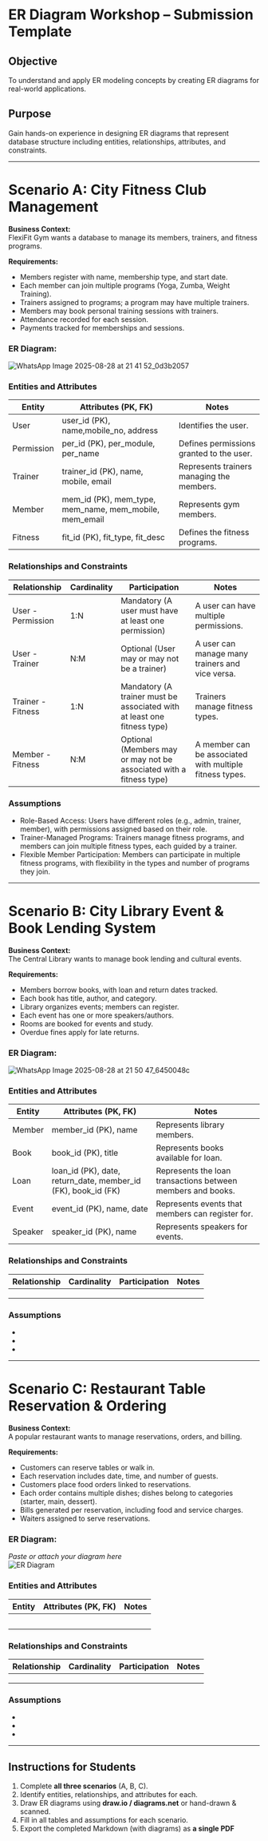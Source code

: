 # ER Diagram Workshop – Submission Template

## Objective
To understand and apply ER modeling concepts by creating ER diagrams for real-world applications.

## Purpose
Gain hands-on experience in designing ER diagrams that represent database structure including entities, relationships, attributes, and constraints.

---

# Scenario A: City Fitness Club Management

**Business Context:**  
FlexiFit Gym wants a database to manage its members, trainers, and fitness programs.

**Requirements:**  
- Members register with name, membership type, and start date.  
- Each member can join multiple programs (Yoga, Zumba, Weight Training).  
- Trainers assigned to programs; a program may have multiple trainers.  
- Members may book personal training sessions with trainers.  
- Attendance recorded for each session.  
- Payments tracked for memberships and sessions.

### ER Diagram:
![WhatsApp Image 2025-08-28 at 21 41 52_0d3b2057](https://github.com/user-attachments/assets/067a8872-0a16-4d0f-80c3-cde5fbe2cb97)


### Entities and Attributes

| Entity | Attributes (PK, FK)                | Notes   |
|--------|--------------------                |----------|
| User   |user_id (PK), name,mobile_no, address |Identifies the user.|  
| Permission| per_id (PK), per_module, per_name|Defines permissions granted to the user.|       
|Trainer| trainer_id (PK), name, mobile, email|Represents trainers managing the members.|      
| Member|mem_id (PK), mem_type, mem_name, mem_mobile, mem_email| Represents gym members.|       
| Fitness|fit_id (PK), fit_type, fit_desc|Defines the fitness programs.|          


### Relationships and Constraints

| Relationship | Cardinality | Participation | Notes |
|--------------|------------|---------------|-------|
|User - Permission|1:N|Mandatory (A user must have at least one permission) | A user can have multiple permissions.|     
| User - Trainer| N:M|Optional (User may or may not be a trainer)| A user can manage many trainers and vice versa.|
| Trainer - Fitness|1:N|Mandatory (A trainer must be associated with at least one fitness type)|Trainers manage fitness types.|
|Member - Fitness|N:M|Optional (Members may or may not be associated with a fitness type)|A member can be associated with multiple fitness types.|

### Assumptions
- Role-Based Access: Users have different roles (e.g., admin, trainer, member), with permissions assigned based on their role.
- Trainer-Managed Programs: Trainers manage fitness programs, and members can join multiple fitness types, each guided by a trainer.
- Flexible Member Participation: Members can participate in multiple fitness programs, with flexibility in the types and number of programs they join.

---

# Scenario B: City Library Event & Book Lending System

**Business Context:**  
The Central Library wants to manage book lending and cultural events.

**Requirements:**  
- Members borrow books, with loan and return dates tracked.  
- Each book has title, author, and category.  
- Library organizes events; members can register.  
- Each event has one or more speakers/authors.  
- Rooms are booked for events and study.  
- Overdue fines apply for late returns.

### ER Diagram:
![WhatsApp Image 2025-08-28 at 21 50 47_6450048c](https://github.com/user-attachments/assets/034cadae-7259-4771-b862-b124130efb47)


### Entities and Attributes

| Entity | Attributes (PK, FK) | Notes |
|--------|--------------------|-------|
|Member|member_id (PK), name|Represents library members.|
|Book|book_id (PK), title|Represents books available for loan.|
|Loan|loan_id (PK), date, return_date, member_id (FK), book_id (FK)|Represents the loan transactions between members and books.|
|Event|event_id (PK), name, date|Represents events that members can register for.|
|Speaker|speaker_id (PK), name|Represents speakers for events.|

### Relationships and Constraints

| Relationship | Cardinality | Participation | Notes |
|--------------|------------|---------------|-------|
|              |            |               |       |
|              |            |               |       |
|              |            |               |       |

### Assumptions
- 
- 
- 

---

# Scenario C: Restaurant Table Reservation & Ordering

**Business Context:**  
A popular restaurant wants to manage reservations, orders, and billing.

**Requirements:**  
- Customers can reserve tables or walk in.  
- Each reservation includes date, time, and number of guests.  
- Customers place food orders linked to reservations.  
- Each order contains multiple dishes; dishes belong to categories (starter, main, dessert).  
- Bills generated per reservation, including food and service charges.  
- Waiters assigned to serve reservations.

### ER Diagram:
*Paste or attach your diagram here*  
![ER Diagram](er_diagram_restaurant.png)

### Entities and Attributes

| Entity | Attributes (PK, FK) | Notes |
|--------|--------------------|-------|
|        |                    |       |
|        |                    |       |
|        |                    |       |
|        |                    |       |
|        |                    |       |

### Relationships and Constraints

| Relationship | Cardinality | Participation | Notes |
|--------------|------------|---------------|-------|
|              |            |               |       |
|              |            |               |       |
|              |            |               |       |

### Assumptions
- 
- 
- 

---

## Instructions for Students

1. Complete **all three scenarios** (A, B, C).  
2. Identify entities, relationships, and attributes for each.  
3. Draw ER diagrams using **draw.io / diagrams.net** or hand-drawn & scanned.  
4. Fill in all tables and assumptions for each scenario.  
5. Export the completed Markdown (with diagrams) as **a single PDF**
